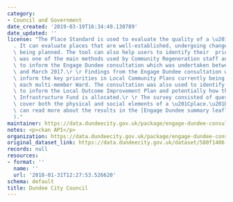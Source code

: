 ```yaml
---
category:
- Council and Government
date_created: '2019-03-19T16:34:49.130789'
date_updated: ''
license: "The Place Standard is used to evaluate the quality of a \u201Cplace\u201D\
  . It can evaluate places that are well-established, undergoing change, or still\
  \ being planned. The tool can also help users to identify their  priorities. This\
  \ was one of the main methods used by Community Regeneration staff and partner organisations\
  \ to inform the Engage Dundee consultation which was undertaken between June 2016\
  \ and March 2017.\r \r Findings from the Engage Dundee consultation will directly\
  \ inform the key priorities in Local Community Plans currently being developed in\
  \ each multi-member Ward. The consultation was also used to identify priorities\
  \ to inform the Local Outcome Improvement Plan and potentially how the new Community\
  \ Infrastructure Fund is allocated.\r \r The survey consisted of questions which\
  \ cover both the physical and social elements of a \u201Cplace.\u201D. \r \r You\
  \ can read more about the results in the [Engage Dundee summary leaflet](\"http://www.dundeepartnership.co.uk/sites/default/files/Engage%20Dundee%20PR%20summary.pdf\"\
  )."
maintainer: https://data.dundeecity.gov.uk/package/engage-dundee-consultation-results
notes: <p>ckan API</p>
organization: https://data.dundeecity.gov.uk/package/engage-dundee-consultation-results
original_dataset_link: https://data.dundeecity.gov.uk/dataset/580f1406-01e2-4c4b-b865-1c49d15131e6/resource/9e569ae0-e4db-4867-83b3-53f9add2002a/download/engage_dundee_positiverepsonses_alltopics.csv
records: null
resources:
- format: ''
  name: ''
  url: '2018-01-31T12:27:53.526620'
schema: default
title: Dundee City Council
---
```

